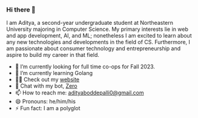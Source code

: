 ### Hi there 👋

I am Aditya, a second-year undergraduate student at Northeastern University majoring in Computer Science. My primary interests lie in web and app development, AI, and ML; nonetheless I am excited to learn about any new technologies and developments in the field of CS. Furthermore, I am passionate about consumer technology and entrepreneurship and aspire to build my career in that field.

- 🔭 I’m currently looking for full time co-ops for Fall 2023.
- 🌱 I’m currently learning Golang
- 👨‍💻 Check out my [website](https://adityaboddepalli.com)
- 💬 Chat with my bot, [Zero](https://adityaboddepalli.com/zero)
- 📫 How to reach me: adityaboddepalli0@gmail.com
- 😄 Pronouns: he/him/his
- ⚡ Fun fact: I am a polyglot

<!--
**Tony-Stark93/Tony-Stark93** is a ✨ _special_ ✨ repository because its `README.md` (this file) appears on your GitHub profile.

Here are some ideas to get you started:

- 🔭 I’m currently working on ...
- 🌱 I’m currently learning ...
- 👯 I’m looking to collaborate on ...
- 🤔 I’m looking for help with ...
- 💬 Ask me about ...
- 📫 How to reach me: ...
- 😄 Pronouns: ...
- ⚡ Fun fact: ...
-->
